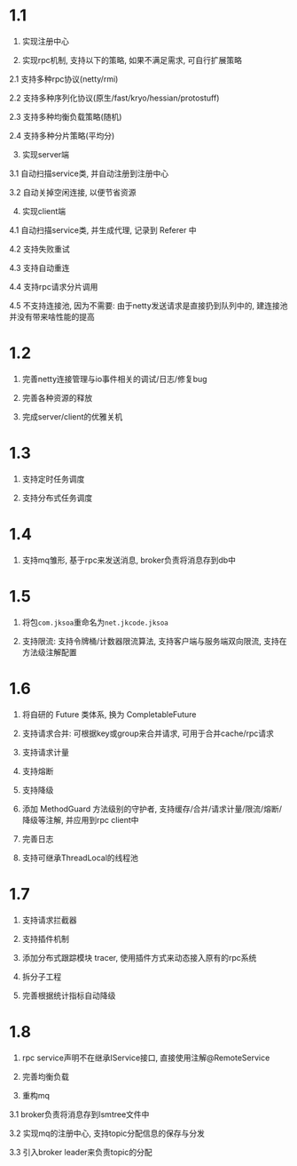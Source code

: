 # 1.1 
1. 实现注册中心

2. 实现rpc机制, 支持以下的策略, 如果不满足需求, 可自行扩展策略

2.1 支持多种rpc协议(netty/rmi)

2.2 支持多种序列化协议(原生/fast/kryo/hessian/protostuff)

2.3 支持多种均衡负载策略(随机)

2.4 支持多种分片策略(平均分)

3. 实现server端

3.1 自动扫描service类, 并自动注册到注册中心

3.2 自动关掉空闲连接, 以便节省资源

4. 实现client端

4.1 自动扫描service类, 并生成代理, 记录到 Referer 中

4.2 支持失败重试

4.3 支持自动重连

4.4 支持rpc请求分片调用

4.5 不支持连接池, 因为不需要: 由于netty发送请求是直接扔到队列中的, 建连接池并没有带来啥性能的提高

# 1.2
1. 完善netty连接管理与io事件相关的调试/日志/修复bug

2. 完善各种资源的释放

3. 完成server/client的优雅关机

# 1.3
1. 支持定时任务调度

2. 支持分布式任务调度

# 1.4
1. 支持mq雏形, 基于rpc来发送消息, broker负责将消息存到db中

# 1.5
1. 将包`com.jksoa`重命名为`net.jkcode.jksoa`

2. 支持限流: 支持令牌桶/计数器限流算法, 支持客户端与服务端双向限流, 支持在方法级注解配置

# 1.6
1. 将自研的 Future 类体系, 换为 CompletableFuture

2. 支持请求合并: 可根据key或group来合并请求, 可用于合并cache/rpc请求

3. 支持请求计量

4. 支持熔断

5. 支持降级

6. 添加 MethodGuard 方法级别的守护者, 支持缓存/合并/请求计量/限流/熔断/降级等注解, 并应用到rpc client中

7. 完善日志

8. 支持可继承ThreadLocal的线程池

# 1.7

1. 支持请求拦截器

2. 支持插件机制

3. 添加分布式跟踪模块 tracer, 使用插件方式来动态接入原有的rpc系统

4. 拆分子工程

5. 完善根据统计指标自动降级

# 1.8

1. rpc service声明不在继承IService接口, 直接使用注解@RemoteService

2. 完善均衡负载

3. 重构mq

3.1 broker负责将消息存到lsmtree文件中

3.2 实现mq的注册中心, 支持topic分配信息的保存与分发

3.3 引入broker leader来负责topic的分配
